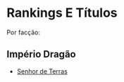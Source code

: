 <!-- TITLE: Rankings E Títulos -->
<!-- SUBTITLE: Visão geral sobre Rankings E Títulos -->

# Rankings E Títulos
Por facção:
## Império Dragão
* [Senhor de Terras](http://localhost/rankings-e-titulos/senhor-de-terras#senhor-de-terras)

